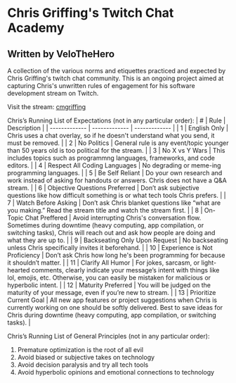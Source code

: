 # Chris Griffing's Twitch Chat Academy
## Written by VeloTheHero

A collection of the various norms and etiquettes practiced and expected by Chris Griffing's twitch chat community. This is an ongoing project aimed at capturing Chris's unwritten rules of engagement for his software development stream on Twitch.

Visit the stream: [cmgriffing](https://www.twitch.tv/cmgriffing)

Chris’s Running List of Expectations (not in any particular order):
| # | Rule  | Description |
| ------------- | ------------- | ------------- |
| 1 | English Only  | Chris uses a chat overlay, so if he doesn't understand what you send, it must be removed.  |
| 2 | No Politics | General rule is any event/topic younger than 50 years old is too political for the stream.  |
| 3 | No X vs Y Wars |  This includes topics such as programmng languages, frameworks, and code editors.  |
| 4 | Respect All Coding Languages  | No degrading or meme-ing programming languages.  |
| 5 | Be Self Reliant  | Do your own research and work instead of asking for handouts or answers. Chris does not have a Q&A stream.  |
| 6 | Objective Questions Preferred  | Don’t ask subjective questions like how difficult something is or what tech tools Chris prefers.  |
| 7 | Watch Before Asking | Don’t ask Chris blanket questions like “what are you making.” Read the stream title and watch the stream first.  |
| 8 | On-Topic Chat Preffered  | Avoid interrupting Chris's conversation flow. Sometimes during downtime (heavy computing, app compilation, or switching tasks), Chris will reach out and ask how people are doing and what they are up to.  |
| 9 | Backseating Only Upon Request  | No backseating unless Chris specifically invites it beforehand.  |
| 10 | Experience is Not Proficiency  | Don’t ask Chris how long he's been programming for because it shouldn’t matter.   |
| 11 | Clarify All Humor  | For jokes, sarcasm, or light-hearted comments, clearly indicate your message’s intent with things like lol, emojis, etc. Otherwise, you can easily be mistaken for malicious or hyperbolic intent.  |
| 12 | Maturity Preferred  | You will be judged on the maturity of your message, even if you’re new to stream.   |
| 13 | Prioritize Current Goal  | All new app features or project suggestions when Chris is currently working on one should be softly delivered. Best to save ideas for Chris during downtime (heavy computing, app compilation, or switching tasks).  |


Chris’s Running List of General Principles (not in any particular order):
1. Premature optimization is the root of all evil
2. Avoid biased or subjective takes on technology
3. Avoid decision paralysis and try all tech tools
4. Avoid hyperbolic opinions and emotional connections to technology
